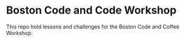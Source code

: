 # Boston Code and Code Workshop

This repo hold lessons and challenges for the Boston Code and Coffee Workshop. 
